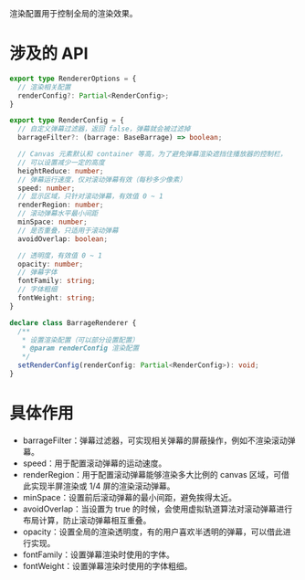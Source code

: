 渲染配置用于控制全局的渲染效果。
# 涉及的 API
```ts
export type RendererOptions = {
  // 渲染相关配置
  renderConfig?: Partial<RenderConfig>;
}

export type RenderConfig = {
  // 自定义弹幕过滤器，返回 false，弹幕就会被过滤掉
  barrageFilter?: (barrage: BaseBarrage) => boolean;

  // Canvas 元素默认和 container 等高，为了避免弹幕渲染遮挡住播放器的控制栏，
  // 可以设置减少一定的高度
  heightReduce: number;
  // 弹幕运行速度，仅对滚动弹幕有效（每秒多少像素）
  speed: number;
  // 显示区域，只针对滚动弹幕，有效值 0 ~ 1
  renderRegion: number;
  // 滚动弹幕水平最小间距
  minSpace: number;
  // 是否重叠，只适用于滚动弹幕
  avoidOverlap: boolean;

  // 透明度，有效值 0 ~ 1
  opacity: number;
  // 弹幕字体
  fontFamily: string;
  // 字体粗细
  fontWeight: string;
}

declare class BarrageRenderer {
  /**
   * 设置渲染配置（可以部分设置配置）
   * @param renderConfig 渲染配置
   */
  setRenderConfig(renderConfig: Partial<RenderConfig>): void;
}
```
# 具体作用
- barrageFilter：弹幕过滤器，可实现相关弹幕的屏蔽操作，例如不渲染滚动弹幕。
- speed：用于配置滚动弹幕的运动速度。
- renderRegion：用于配置滚动弹幕能够渲染多大比例的 canvas 区域，可借此实现半屏渲染或 1/4 屏的渲染滚动弹幕。
- minSpace：设置前后滚动弹幕的最小间距，避免挨得太近。
- avoidOverlap：当设置为 true 的时候，会使用虚拟轨道算法对滚动弹幕进行布局计算，防止滚动弹幕相互重叠。
- opacity：设置全局的渲染透明度，有的用户喜欢半透明的弹幕，可以借此进行实现。
- fontFamily：设置弹幕渲染时使用的字体。
- fontWeight：设置弹幕渲染时使用的字体粗细。